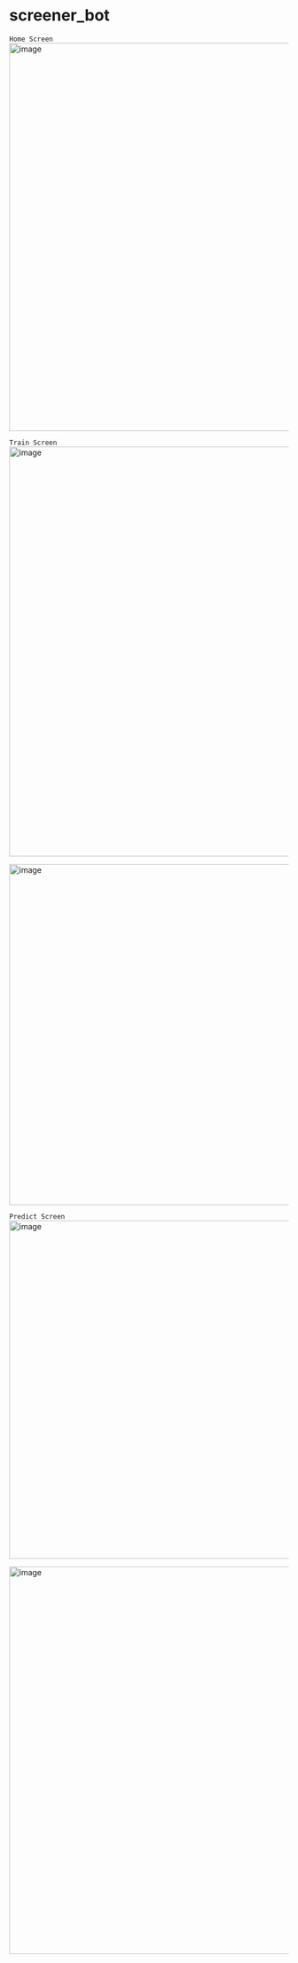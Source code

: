 # screener_bot

`Home Screen`
<img width="700" alt="image" src="https://github.com/brijj2006/screener_bot/assets/50976445/d87da21d-fdb6-4952-bfbc-7063d1694039">

`Train Screen`
<img width="739" alt="image" src="https://github.com/brijj2006/screener_bot/assets/50976445/95a4ade2-7818-4f9f-9fcb-57135742e797">

<img width="615" alt="image" src="https://github.com/brijj2006/screener_bot/assets/50976445/b6d39ded-5a09-4d9c-b32b-6128368d2b5a">

`Predict Screen`
<img width="610" alt="image" src="https://github.com/brijj2006/screener_bot/assets/50976445/becab4ae-00e6-4438-ada5-9d8aa8fe582c">

<img width="699" alt="image" src="https://github.com/brijj2006/screener_bot/assets/50976445/da47a434-0478-4e92-a45b-b679d6d196c6">
